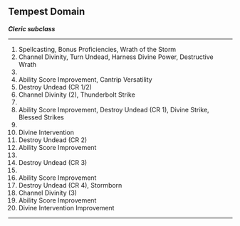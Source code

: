 ﻿## Tempest Domain

***Cleric subclass***

___
1. Spellcasting, Bonus Proficiencies, Wrath of the Storm
2. Channel Divinity, Turn Undead, Harness Divine Power, Destructive Wrath
3.  
4. Ability Score Improvement, Cantrip Versatility
5. Destroy Undead (CR 1/2)
6. Channel Divinity (2), Thunderbolt Strike
7.  
8. Ability Score Improvement, Destroy Undead (CR 1), Divine Strike, Blessed Strikes
9.  
10. Divine Intervention
11. Destroy Undead (CR 2)
12. Ability Score Improvement
13.  
14. Destroy Undead (CR 3)
15.  
16. Ability Score Improvement
17. Destroy Undead (CR 4), Stormborn
18. Channel Divinity (3)
19. Ability Score Improvement
20. Divine Intervention Improvement

---
